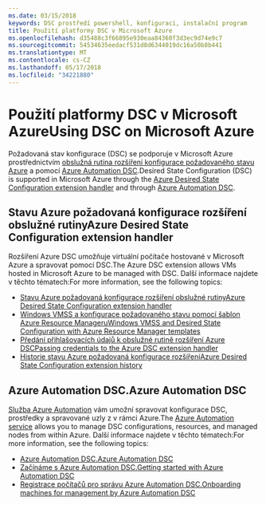 ```yaml
---
ms.date: 03/15/2018
keywords: DSC prostředí powershell, konfiguraci, instalační program
title: Použití platformy DSC v Microsoft Azure
ms.openlocfilehash: d35488c3f66895e930eaa84360f3d3ec9d74e9c7
ms.sourcegitcommit: 54534635eedacf531d8d6344019dc16a50b8b441
ms.translationtype: MT
ms.contentlocale: cs-CZ
ms.lasthandoff: 05/17/2018
ms.locfileid: "34221880"
---
```

# <a name="using-dsc-on-microsoft-azure"></a><span data-ttu-id="ea2ae-103">Použití platformy DSC v Microsoft Azure</span><span class="sxs-lookup"><span data-stu-id="ea2ae-103">Using DSC on Microsoft Azure</span></span>

<span data-ttu-id="ea2ae-104">Požadovaná stav konfigurace (DSC) se podporuje v Microsoft Azure prostřednictvím [obslužná rutina rozšíření konfigurace požadovaného stavu Azure](/azure/virtual-machines/virtual-machines-windows-extensions-dsc-overview) a pomocí [Azure Automation DSC](/azure/automation/automation-dsc-overview).</span><span class="sxs-lookup"><span data-stu-id="ea2ae-104">Desired State Configuration (DSC) is supported in Microsoft Azure through the [Azure Desired State Configuration extension handler](/azure/virtual-machines/virtual-machines-windows-extensions-dsc-overview) and through [Azure Automation DSC](/azure/automation/automation-dsc-overview).</span></span>

## <a name="azure-desired-state-configuration-extension-handler"></a><span data-ttu-id="ea2ae-105">Stavu Azure požadovaná konfigurace rozšíření obslužné rutiny</span><span class="sxs-lookup"><span data-stu-id="ea2ae-105">Azure Desired State Configuration extension handler</span></span>

<span data-ttu-id="ea2ae-106">Rozšíření Azure DSC umožňuje virtuální počítače hostované v Microsoft Azure a spravovat pomocí DSC.</span><span class="sxs-lookup"><span data-stu-id="ea2ae-106">The Azure DSC extension allows VMs hosted in Microsoft Azure to be managed with DSC.</span></span>
<span data-ttu-id="ea2ae-107">Další informace najdete v těchto tématech:</span><span class="sxs-lookup"><span data-stu-id="ea2ae-107">For more information, see the following topics:</span></span>

- [<span data-ttu-id="ea2ae-108">Stavu Azure požadovaná konfigurace rozšíření obslužné rutiny</span><span class="sxs-lookup"><span data-stu-id="ea2ae-108">Azure Desired State Configuration extension handler</span></span>](/azure/virtual-machines/virtual-machines-windows-extensions-dsc-overview)
- [<span data-ttu-id="ea2ae-109">Windows VMSS a konfigurace požadovaného stavu pomocí šablon Azure Resource Manageru</span><span class="sxs-lookup"><span data-stu-id="ea2ae-109">Windows VMSS and Desired State Configuration with Azure Resource Manager templates</span></span>](/azure/virtual-machines/virtual-machines-windows-extensions-dsc-template)
- [<span data-ttu-id="ea2ae-110">Předání přihlašovacích údajů k obslužné rutině rozšíření Azure DSC</span><span class="sxs-lookup"><span data-stu-id="ea2ae-110">Passing credentials to the Azure DSC extension handler</span></span>](/azure/virtual-machines/virtual-machines-windows-extensions-dsc-credentials)
- [<span data-ttu-id="ea2ae-111">Historie stavu Azure požadovaná konfigurace rozšíření</span><span class="sxs-lookup"><span data-stu-id="ea2ae-111">Azure Desired State Configuration extension history</span></span>](azureDscexthistory.md)

## <a name="azure-automation-dsc"></a><span data-ttu-id="ea2ae-112">Azure Automation DSC.</span><span class="sxs-lookup"><span data-stu-id="ea2ae-112">Azure Automation DSC</span></span>

<span data-ttu-id="ea2ae-113">[Služba Azure Automation](https://azure.microsoft.com/services/automation/) vám umožní spravovat konfigurace DSC, prostředky a spravované uzly z v rámci Azure.</span><span class="sxs-lookup"><span data-stu-id="ea2ae-113">The [Azure Automation service](https://azure.microsoft.com/services/automation/) allows you to manage DSC configurations, resources, and managed nodes from within Azure.</span></span> <span data-ttu-id="ea2ae-114">Další informace najdete v těchto tématech:</span><span class="sxs-lookup"><span data-stu-id="ea2ae-114">For more information, see the following topics:</span></span>

- [<span data-ttu-id="ea2ae-115">Azure Automation DSC.</span><span class="sxs-lookup"><span data-stu-id="ea2ae-115">Azure Automation DSC</span></span>](/azure/automation/automation-dsc-overview)
- [<span data-ttu-id="ea2ae-116">Začínáme s Azure Automation DSC.</span><span class="sxs-lookup"><span data-stu-id="ea2ae-116">Getting started with Azure Automation DSC</span></span>](/azure/automation/automation-dsc-getting-started)
- [<span data-ttu-id="ea2ae-117">Registrace počítačů pro správu Azure Automation DSC.</span><span class="sxs-lookup"><span data-stu-id="ea2ae-117">Onboarding machines for management by Azure Automation DSC</span></span>](/azure/automation/automation-dsc-onboarding)